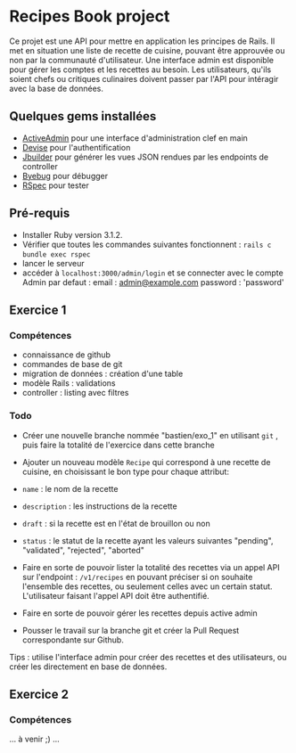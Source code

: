 # Recipes Book project

Ce projet est une API pour mettre en application les principes de Rails. Il met en situation une liste de recette de cuisine, pouvant être approuvée ou non par la communauté d'utilisateur.
Une interface admin est disponible pour gérer les comptes et les recettes au besoin.
Les utilisateurs, qu'ils soient chefs ou critiques culinaires doivent passer par l'API pour intéragir avec la base de données.


## Quelques gems installées
- [ActiveAdmin](https://github.com/activeadmin/activeadmin) pour une interface d'administration clef en main
- [Devise](https://github.com/plataformatec/devise) pour l'authentification
- [Jbuilder](https://github.com/rails/jbuilder) pour générer les vues JSON rendues par les endpoints de controller
- [Byebug](https://github.com/deivid-rodriguez/byebug) pour débugger
- [RSpec](https://github.com/rspec/rspec) pour tester


## Pré-requis

- Installer Ruby version 3.1.2.
- Vérifier que toutes les commandes suivantes fonctionnent :
  `rails c`
  `bundle exec rspec`
- lancer le serveur
- accéder à `localhost:3000/admin/login` et se connecter avec le compte Admin par defaut :
email : admin@example.com
password : 'password'

## Exercice 1

### Compétences
- connaissance de github
- commandes de base de git
- migration de données : création d'une table
- modèle Rails : validations
- controller : listing avec filtres

### Todo

- Créer une nouvelle branche nommée "bastien/exo_1" en utilisant `git` , puis faire la totalité de l'exercice dans cette branche
- Ajouter un nouveau modèle `Recipe` qui correspond à une recette de cuisine, en choisissant le bon type pour chaque attribut:

- `name` : le nom de la recette
- `description` : les instructions de la recette
- `draft` : si la recette est en l'état de brouillon ou non
- `status` : le statut de la recette ayant les valeurs suivantes "pending", "validated", "rejected", "aborted"

- Faire en sorte de pouvoir lister la totalité des recettes via un appel API sur l'endpoint : `/v1/recipes` en pouvant préciser si on souhaite l'ensemble des recettes, ou seulement celles avec un certain statut. L'utilisateur faisant l'appel API doit être authentifié.
- Faire en sorte de pouvoir gérer les recettes depuis active admin
- Pousser le travail sur la branche git et créer la Pull Request correspondante sur Github.


Tips : utilise l'interface admin pour créer des recettes et des utilisateurs, ou créer les directement en base de données.

## Exercice 2

### Compétences
... à venir ;) ...